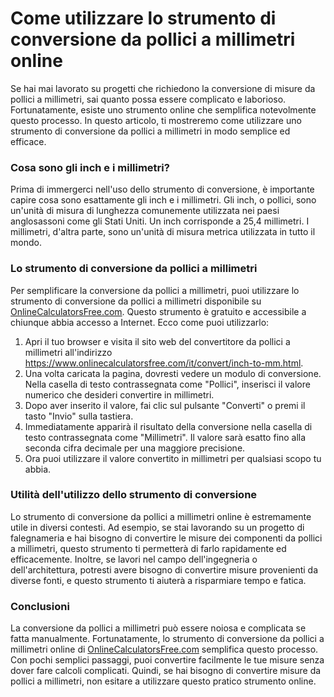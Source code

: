 Come utilizzare lo strumento di conversione da pollici a millimetri online
==========================================================================

Se hai mai lavorato su progetti che richiedono la conversione di misure da pollici a millimetri, sai quanto possa essere complicato e laborioso. Fortunatamente, esiste uno strumento online che semplifica notevolmente questo processo. In questo articolo, ti mostreremo come utilizzare uno strumento di conversione da pollici a millimetri in modo semplice ed efficace.

### Cosa sono gli inch e i millimetri?

Prima di immergerci nell'uso dello strumento di conversione, è importante capire cosa sono esattamente gli inch e i millimetri. Gli inch, o pollici, sono un'unità di misura di lunghezza comunemente utilizzata nei paesi anglosassoni come gli Stati Uniti. Un inch corrisponde a 25,4 millimetri. I millimetri, d'altra parte, sono un'unità di misura metrica utilizzata in tutto il mondo.

### Lo strumento di conversione da pollici a millimetri

Per semplificare la conversione da pollici a millimetri, puoi utilizzare lo strumento di conversione da pollici a millimetri disponibile su [OnlineCalculatorsFree.com](http://OnlineCalculatorsFree.com). Questo strumento è gratuito e accessibile a chiunque abbia accesso a Internet. Ecco come puoi utilizzarlo:

1. Apri il tuo browser e visita il sito web del convertitore da pollici a millimetri all'indirizzo <https://www.onlinecalculatorsfree.com/it/convert/inch-to-mm.html>.
2. Una volta caricata la pagina, dovresti vedere un modulo di conversione. Nella casella di testo contrassegnata come "Pollici", inserisci il valore numerico che desideri convertire in millimetri.
3. Dopo aver inserito il valore, fai clic sul pulsante "Converti" o premi il tasto "Invio" sulla tastiera.
4. Immediatamente apparirà il risultato della conversione nella casella di testo contrassegnata come "Millimetri". Il valore sarà esatto fino alla seconda cifra decimale per una maggiore precisione.
5. Ora puoi utilizzare il valore convertito in millimetri per qualsiasi scopo tu abbia.

### Utilità dell'utilizzo dello strumento di conversione

Lo strumento di conversione da pollici a millimetri online è estremamente utile in diversi contesti. Ad esempio, se stai lavorando su un progetto di falegnameria e hai bisogno di convertire le misure dei componenti da pollici a millimetri, questo strumento ti permetterà di farlo rapidamente ed efficacemente. Inoltre, se lavori nel campo dell'ingegneria o dell'architettura, potresti avere bisogno di convertire misure provenienti da diverse fonti, e questo strumento ti aiuterà a risparmiare tempo e fatica.

### Conclusioni

La conversione da pollici a millimetri può essere noiosa e complicata se fatta manualmente. Fortunatamente, lo strumento di conversione da pollici a millimetri online di [OnlineCalculatorsFree.com](http://OnlineCalculatorsFree.com) semplifica questo processo. Con pochi semplici passaggi, puoi convertire facilmente le tue misure senza dover fare calcoli complicati. Quindi, se hai bisogno di convertire misure da pollici a millimetri, non esitare a utilizzare questo pratico strumento online.
